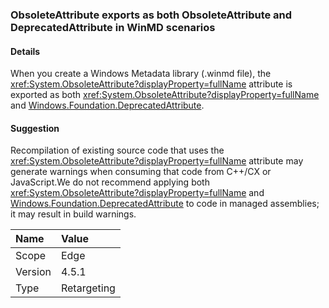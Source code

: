 ### ObsoleteAttribute exports as both ObsoleteAttribute and DeprecatedAttribute in WinMD scenarios

#### Details

When you create a Windows Metadata library (.winmd file), the <xref:System.ObsoleteAttribute?displayProperty=fullName> attribute is exported as both <xref:System.ObsoleteAttribute?displayProperty=fullName> and [Windows.Foundation.DeprecatedAttribute](https://docs.microsoft.com/uwp/api/windows.foundation.metadata.deprecatedattribute).

#### Suggestion

Recompilation of existing source code that uses the <xref:System.ObsoleteAttribute?displayProperty=fullName> attribute may generate warnings when consuming that code from C++/CX or JavaScript.We do not recommend applying both <xref:System.ObsoleteAttribute?displayProperty=fullName> and [Windows.Foundation.DeprecatedAttribute](https://docs.microsoft.com/uwp/api/windows.foundation.metadata.deprecatedattribute) to code in managed assemblies; it may result in build warnings.

| Name    | Value       |
|:--------|:------------|
| Scope   | Edge        |
| Version | 4.5.1       |
| Type    | Retargeting |
